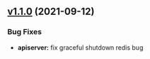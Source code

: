 
<a name="v1.1.0"></a>
## [v1.1.0](https://github.com/marmotedu/iam/compare/v1.0.10...v1.1.0) (2021-09-12)

### Bug Fixes

* **apiserver:** fix graceful shutdown redis bug

